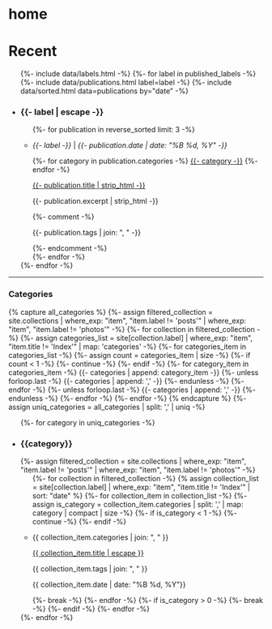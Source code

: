 ---
---

# home

<div class="home-area">
    <h1>Recent</h1>
    <ul class="home-list">
    {%- include data/labels.html -%}
    {%- for label in published_labels -%}
        {%- include data/publications.html label=label -%}
        {%- include data/sorted.html data=publications by="date" -%}
        <li class="home-item">
            <h3 class="home-collection-title">{{- label | escape -}}</h3>
            <ul class="home-collection-list">
            {%- for publication in reverse_sorted limit: 3 -%}
                <li class="home-collection-item">
                    <p><em>{{- label -}}</em> | <em>{{- publication.date | date: "%B %d, %Y" -}}</em></p>
                    {%- for category in publication.categories -%}
                        <a href="/categories/{{- publication.category -}}">{{- category -}}</a>
                    {%- endfor -%}
                    <a href="{{- publication.url -}}">
                        <p>{{- publication.title | strip_html -}}</p>
                    </a>
                    <p>{{- publication.excerpt | strip_html -}}</p>
                    {%- comment -%}<p>{{- publication.tags | join: ", " -}}</p>{%- endcomment -%}
                </li>
            {%- endfor -%}
            </ul>
        </li>
        {%- endfor -%}
    </ul>
    <hr>
    <!-- 최근 인기 있었던( 이걸 어떻게 찾아내지..? google analytics 면 가능할까? ) 3개의 category마다 각각 글 1개씩 추천 -->
    <h3>Categories</h3>
    {% capture all_categories %}
    {%- assign filtered_collection = site.collections | where_exp: "item", "item.label != 'posts'" | where_exp: "item", "item.label != 'photos'" -%}
    {%- for collection in filtered_collection -%}
        {%- assign categories_list = site[collection.label] | where_exp: "item", "item.title != 'Index'" | map: 'categories' -%}
        {%- for categories_item in categories_list -%}
            {%- assign count = categories_item | size -%}
            {%- if count < 1 -%}
                {%- continue -%}
            {%- endif -%}
            {%- for category_item in categories_item -%}
                {{- categories | append: category_item -}}
                {%- unless forloop.last -%}
                    {{- categories | append: ',' -}}
                {%- endunless -%}
            {%- endfor -%}
            {%- unless forloop.last -%}
                {{- categories | append: ',' -}}
            {%- endunless -%}
        {%- endfor -%}
    {%- endfor -%}
    {% endcapture %}
    {%- assign uniq_categories = all_categories | split: ',' | uniq -%}
    <ul class="home-list">
    {%- for category in uniq_categories -%}
        <li class="home-item">
            <h3 class="home-categories-title">{{category}}</h3>
            {%- assign filtered_collection = site.collections | where_exp: "item", "item.label != 'posts'" | where_exp: "item", "item.label != 'photos'" -%}
            <ul class="home-categories-list">
            {%- for collection in filtered_collection -%}
                {% assign collection_list = site[collection.label] | where_exp: "item", "item.title != 'Index'" | sort: "date" %}
                {%- for collection_item in collection_list -%}
                    {%- assign is_category = collection_item.categories | split: ',' | map: category | compact | size -%}
                    {%- if is_category < 1 -%}
                        {%- continue -%}
                    {%- endif -%}
                    <li class="home-categories-item">
                        <p>{{ collection_item.categories | join: ", " }}</p>
                        <a href="{{ collection_item.url }}">
                            <p>{{ collection_item.title | escape }}</p>
                        </a>
                        <p>{{ collection_item.tags | join: ", " }}</p>
                        <p>{{ collection_item.date | date: "%B %d, %Y"}}</p>
                    </li>
                    {%- break -%}
                {%- endfor -%}
                {%- if is_category > 0 -%}
                    {%- break -%}
                {%- endif -%}
            {%- endfor -%}
            </ul>
        </li>
    {%- endfor -%}
    </ul>
</div>